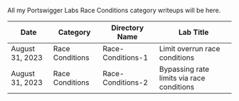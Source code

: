 All my Portswigger Labs Race Conditions category writeups will be here.

Date	 	  | Category                       | Directory Name     | Lab Title
--------------|--------------------------------|--------------------|----------------------
August 31, 2023 | Race Conditions              | Race-Conditions-1  | Limit overrun race conditions
August 31, 2023 | Race Conditions              | Race-Conditions-2  | Bypassing rate limits via race conditions